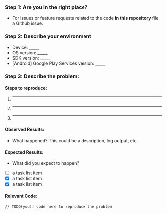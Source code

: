 ### Step 1: Are you in the right place?

  * For issues or feature requests related to the code **in this repository** file a Github issue.

### Step 2: Describe your environment

  * Device: _____
  * OS version: _____
  * SDK version: _____
  * [Android] Google Play Services version: _____

### Step 3: Describe the problem:

#### Steps to reproduce:

  1. _____
  2. _____
  3. _____

#### Observed Results:

  * What happened?  This could be a description, log output, etc.

#### Expected Results:

  * What did you expect to happen?
  - [ ] a task list item
  - [x] a task list item
  - [x] a task list item

#### Relevant Code:

  ```
  // TODO(you): code here to reproduce the problem
  ```
